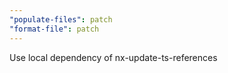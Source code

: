 ```yaml
---
"populate-files": patch
"format-file": patch
---
```


Use local dependency of nx-update-ts-references
